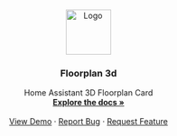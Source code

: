 <a id="readme-top"></a>

<!-- PROJECT LOGO -->
<br />
<div align="center">
  <a href="https://github.com/johnnyo21/floorplan_3d">
    <img src="images/logo.png" alt="Logo" width="80" height="80">
  </a>

<h3 align="center">Floorplan 3d</h3>

  <p align="center">
    Home Assistant 3D Floorplan Card
    <br />
    <a href="https://github.com/johnnyo21/floorplan_3d"><strong>Explore the docs »</strong></a>
    <br />
    <br />
    <a href="https://github.com/johnnyo21/floorplan_3d">View Demo</a>
    &middot;
    <a href="https://github.com/johnnyo21/floorplan_3d/issues/new?labels=bug&template=bug-report---.md">Report Bug</a>
    &middot;
    <a href="https://github.com/johnnyo21/floorplan_3d/issues/new?labels=enhancement&template=feature-request---.md">Request Feature</a>
  </p>
</div>
